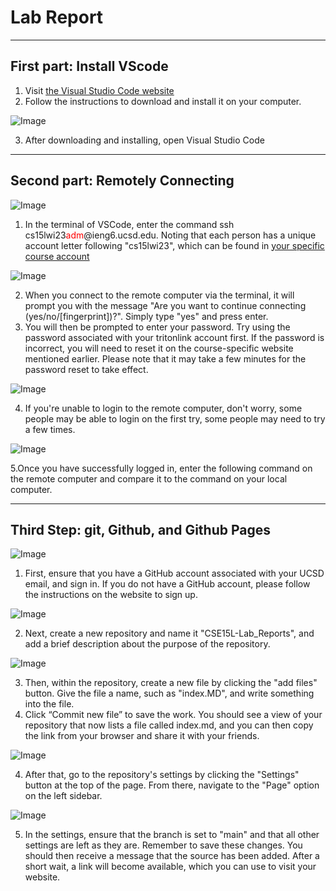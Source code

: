 # Lab Report
---

## First part: Install VScode

1. Visit [the Visual Studio Code website](https://code.visualstudio.com/)
2. Follow the instructions to download and install it on your computer.

![Image](https://ucsd-cse15l-w23.github.io/images/vscode.png)

3. After downloading and installing, open Visual Studio Code
---

## Second part: Remotely Connecting

![Image]()

1. In the terminal of VSCode, enter the command ssh cs15lwi23<span style="color:red;">adm</span>@ieng6.ucsd.edu.
Noting that each person has a unique account letter following "cs15lwi23", which can be found in [your specific course account](https://sdacs.ucsd.edu/~icc/index.php)

![Image]()

2. When you connect to the remote computer via the terminal, it will prompt you with the message "Are you want to continue connecting (yes/no/[fingerprint])?". Simply type "yes" and press enter.
3. You will then be prompted to enter your password. Try using the password associated with your tritonlink account first. If the password is incorrect, you will need to reset it on the course-specific website mentioned earlier. Please note that it may take a few minutes for the password reset to take effect.

![Image]()

4. If you're unable to login to the remote computer, don't worry, some people may be able to login on the first try, some people may need to try a few times.

![Image]()

5.Once you have successfully logged in, enter the following command on the remote computer and compare it to the command on your local computer.

---

## Third Step: git, Github, and Github Pages

![Image]()

1. First, ensure that you have a GitHub account associated with your UCSD email, and sign in. If you do not have a GitHub account, please follow the instructions on the website to sign up.

![Image]()

2. Next, create a new repository and name it "CSE15L-Lab_Reports", and add a brief description about the purpose of the repository.

![Image]()

3. Then, within the repository, create a new file by clicking the "add files" button. Give the file a name, such as "index.MD", and write something into the file.
4. Click “Commit new file” to save the work. You should see a view of your repository that now lists a file called index.md, and you can then copy the link from your browser and share it with your friends. 

![Image]()

4. After that, go to the repository's settings by clicking the "Settings" button at the top of the page. From there, navigate to the "Page" option on the left sidebar.

![Image]()

5. In the settings, ensure that the branch is set to "main" and that all other settings are left as they are. Remember to save these changes.
You should then receive a message that the source has been added. After a short wait, a link will become available, which you can use to visit your website.

